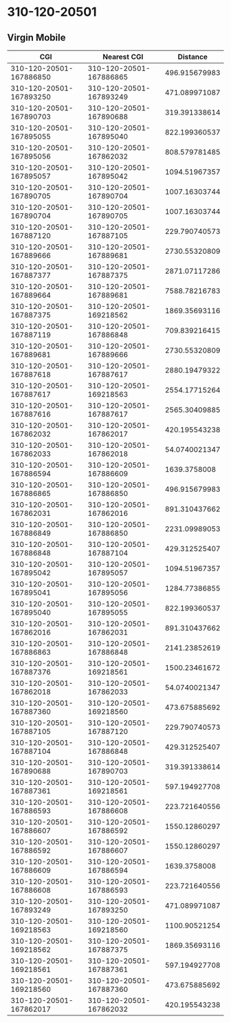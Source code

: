 # 310-120-20501
## Virgin Mobile


| CGI | Nearest CGI | Distance |
|-----|-------------|----------|
| 310-120-20501-167886850 | 310-120-20501-167886865 | 496.915679983 |
| 310-120-20501-167893250 | 310-120-20501-167893249 | 471.089971087 |
| 310-120-20501-167890703 | 310-120-20501-167890688 | 319.391338614 |
| 310-120-20501-167895055 | 310-120-20501-167895040 | 822.199360537 |
| 310-120-20501-167895056 | 310-120-20501-167862032 | 808.579781485 |
| 310-120-20501-167895057 | 310-120-20501-167895042 | 1094.51967357 |
| 310-120-20501-167890705 | 310-120-20501-167890704 | 1007.16303744 |
| 310-120-20501-167890704 | 310-120-20501-167890705 | 1007.16303744 |
| 310-120-20501-167887120 | 310-120-20501-167887105 | 229.790740573 |
| 310-120-20501-167889666 | 310-120-20501-167889681 | 2730.55320809 |
| 310-120-20501-167887377 | 310-120-20501-167887375 | 2871.07117286 |
| 310-120-20501-167889664 | 310-120-20501-167889681 | 7588.78216783 |
| 310-120-20501-167887375 | 310-120-20501-169218562 | 1869.35693116 |
| 310-120-20501-167887119 | 310-120-20501-167886848 | 709.839216415 |
| 310-120-20501-167889681 | 310-120-20501-167889666 | 2730.55320809 |
| 310-120-20501-167887618 | 310-120-20501-167887617 | 2880.19479322 |
| 310-120-20501-167887617 | 310-120-20501-169218563 | 2554.17715264 |
| 310-120-20501-167887616 | 310-120-20501-167887617 | 2565.30409885 |
| 310-120-20501-167862032 | 310-120-20501-167862017 | 420.195543238 |
| 310-120-20501-167862033 | 310-120-20501-167862018 | 54.0740021347 |
| 310-120-20501-167886594 | 310-120-20501-167886609 | 1639.3758008 |
| 310-120-20501-167886865 | 310-120-20501-167886850 | 496.915679983 |
| 310-120-20501-167862031 | 310-120-20501-167862016 | 891.310437662 |
| 310-120-20501-167886849 | 310-120-20501-167886850 | 2231.09989053 |
| 310-120-20501-167886848 | 310-120-20501-167887104 | 429.312525407 |
| 310-120-20501-167895042 | 310-120-20501-167895057 | 1094.51967357 |
| 310-120-20501-167895041 | 310-120-20501-167895056 | 1284.77386855 |
| 310-120-20501-167895040 | 310-120-20501-167895055 | 822.199360537 |
| 310-120-20501-167862016 | 310-120-20501-167862031 | 891.310437662 |
| 310-120-20501-167886863 | 310-120-20501-167886848 | 2141.23852619 |
| 310-120-20501-167887376 | 310-120-20501-169218561 | 1500.23461672 |
| 310-120-20501-167862018 | 310-120-20501-167862033 | 54.0740021347 |
| 310-120-20501-167887360 | 310-120-20501-169218560 | 473.675885692 |
| 310-120-20501-167887105 | 310-120-20501-167887120 | 229.790740573 |
| 310-120-20501-167887104 | 310-120-20501-167886848 | 429.312525407 |
| 310-120-20501-167890688 | 310-120-20501-167890703 | 319.391338614 |
| 310-120-20501-167887361 | 310-120-20501-169218561 | 597.194927708 |
| 310-120-20501-167886593 | 310-120-20501-167886608 | 223.721640556 |
| 310-120-20501-167886607 | 310-120-20501-167886592 | 1550.12860297 |
| 310-120-20501-167886592 | 310-120-20501-167886607 | 1550.12860297 |
| 310-120-20501-167886609 | 310-120-20501-167886594 | 1639.3758008 |
| 310-120-20501-167886608 | 310-120-20501-167886593 | 223.721640556 |
| 310-120-20501-167893249 | 310-120-20501-167893250 | 471.089971087 |
| 310-120-20501-169218563 | 310-120-20501-169218560 | 1100.90521254 |
| 310-120-20501-169218562 | 310-120-20501-167887375 | 1869.35693116 |
| 310-120-20501-169218561 | 310-120-20501-167887361 | 597.194927708 |
| 310-120-20501-169218560 | 310-120-20501-167887360 | 473.675885692 |
| 310-120-20501-167862017 | 310-120-20501-167862032 | 420.195543238 |
